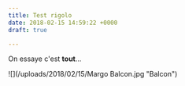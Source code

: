 ```yaml
---
title: Test rigolo
date: 2018-02-15 14:59:22 +0000
draft: true

---
```

On essaye c'est **tout**...

![](/uploads/2018/02/15/Margo Balcon.jpg "Balcon")